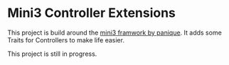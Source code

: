 # Mini3 Controller Extensions

This project is build around the [mini3 framwork by panique](https://github.com/panique/mini3). It adds some Traits for Controllers to make life easier.

This project is still in progress.
